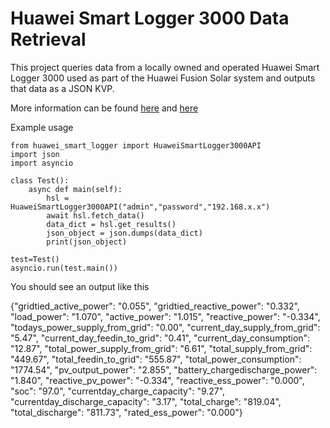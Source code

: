 # Huawei Smart Logger 3000 Data Retrieval

This project queries data from a locally owned and operated Huawei Smart Logger 3000 used as part of the Huawei Fusion Solar system and outputs that data as a JSON KVP.

More information can be found [here](https://support.huawei.com/enterprise/en/doc/EDOC1100108365) and [here](https://support.huawei.com/enterprise/en/doc/EDOC1100108365/1a9e42de/webui-layout)

Example usage

```
from huawei_smart_logger import HuaweiSmartLogger3000API
import json
import asyncio

class Test():
    async def main(self):
        hsl = HuaweiSmartLogger3000API("admin","password","192.168.x.x")
        await hsl.fetch_data()
        data_dict = hsl.get_results()
        json_object = json.dumps(data_dict)
        print(json_object)

test=Test()
asyncio.run(test.main())

```

You should see an output like this

{"gridtied_active_power": "0.055", "gridtied_reactive_power": "0.332", "load_power": "1.070", "active_power": "1.015", "reactive_power": "-0.334", "todays_power_supply_from_grid": "0.00", "current_day_supply_from_grid": "5.47", "current_day_feedin_to_grid": "0.41", "current_day_consumption": "12.87", "total_power_supply_from_grid": "6.61", "total_supply_from_grid": "449.67", "total_feedin_to_grid": "555.87", "total_power_consumption": "1774.54", "pv_output_power": "2.855", "battery_chargedischarge_power": "1.840", "reactive_pv_power": "-0.334", "reactive_ess_power": "0.000", "soc": "97.0", "currentday_charge_capacity": "9.27", "currentday_discharge_capacity": "3.17", "total_charge": "819.04", "total_discharge": "811.73", "rated_ess_power": "0.000"}

